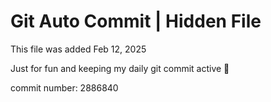 # Git Auto Commit | Hidden File

This file was added Feb 12, 2025

Just for fun and keeping my daily git commit active 🤪

commit number: 2886840
